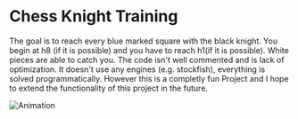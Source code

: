 # Chess Knight Training
The goal is to reach every blue marked square with the black knight. You begin at h8 (if it is possible) and you have to reach h1(if it is possible). White pieces are able to catch you. The code isn't well commented and is lack of optimization. It doesn't use any engines (e.g. stockfish), everything is solved programmatically.  However this is a completly fun Project and I hope to extend the functionality of this project in the future. 


![Animation](https://user-images.githubusercontent.com/4529150/174455787-140e5ed3-16e7-4592-975c-bf980c0e6b15.gif)
